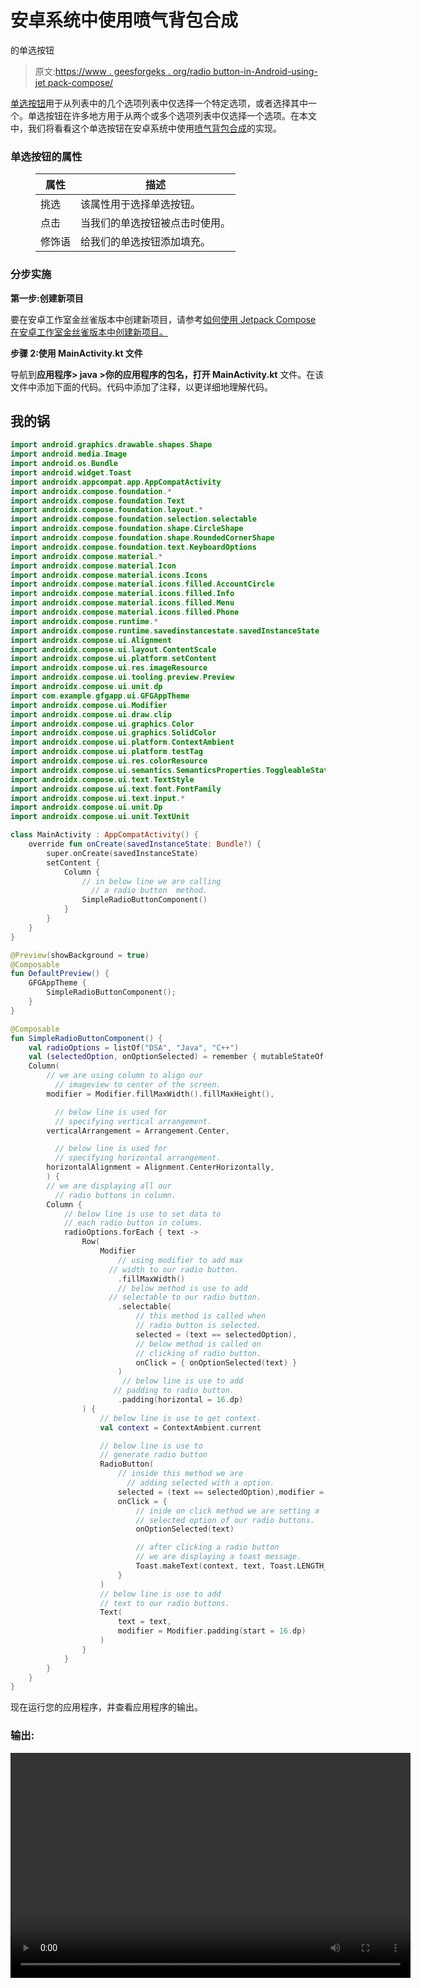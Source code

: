 # 安卓系统中使用喷气背包合成

的单选按钮

> 原文:[https://www . geesforgeks . org/radio button-in-Android-using-jet pack-compose/](https://www.geeksforgeeks.org/radiobuttons-in-android-using-jetpack-compose/)

[单选按钮](https://www.geeksforgeeks.org/android-how-to-add-radio-buttons-in-an-android-application/)用于从列表中的几个选项列表中仅选择一个特定选项，或者选择其中一个。单选按钮在许多地方用于从两个或多个选项列表中仅选择一个选项。在本文中，我们将看看这个单选按钮在安卓系统中使用[喷气背包合成](https://www.geeksforgeeks.org/basics-of-jetpack-compose-in-android/)的实现。

### **单选按钮的属性**

<figure class="table">

| 属性 | 描述 |
| --- | --- |
| 挑选 | 该属性用于选择单选按钮。 |
| 点击 | 当我们的单选按钮被点击时使用。 |
| 修饰语 | 给我们的单选按钮添加填充。 |

</figure>

### **分步实施**

**第一步:创建新项目**

要在安卓工作室金丝雀版本中创建新项目，请参考[如何使用 Jetpack Compose 在安卓工作室金丝雀版本中创建新项目。](https://www.geeksforgeeks.org/how-to-create-a-new-project-in-android-studio-canary-version-with-jetpack-compose/)

**步骤 2:使用 MainActivity.kt 文件**

导航到**应用程序> java >你的应用程序的包名，打开 MainActivity.kt** 文件。在该文件中添加下面的代码。代码中添加了注释，以更详细地理解代码。

## 我的锅

```kt
import android.graphics.drawable.shapes.Shape
import android.media.Image
import android.os.Bundle
import android.widget.Toast
import androidx.appcompat.app.AppCompatActivity
import androidx.compose.foundation.*
import androidx.compose.foundation.Text
import androidx.compose.foundation.layout.*
import androidx.compose.foundation.selection.selectable
import androidx.compose.foundation.shape.CircleShape
import androidx.compose.foundation.shape.RoundedCornerShape
import androidx.compose.foundation.text.KeyboardOptions
import androidx.compose.material.*
import androidx.compose.material.Icon
import androidx.compose.material.icons.Icons
import androidx.compose.material.icons.filled.AccountCircle
import androidx.compose.material.icons.filled.Info
import androidx.compose.material.icons.filled.Menu
import androidx.compose.material.icons.filled.Phone
import androidx.compose.runtime.*
import androidx.compose.runtime.savedinstancestate.savedInstanceState
import androidx.compose.ui.Alignment
import androidx.compose.ui.layout.ContentScale
import androidx.compose.ui.platform.setContent
import androidx.compose.ui.res.imageResource
import androidx.compose.ui.tooling.preview.Preview
import androidx.compose.ui.unit.dp
import com.example.gfgapp.ui.GFGAppTheme
import androidx.compose.ui.Modifier
import androidx.compose.ui.draw.clip
import androidx.compose.ui.graphics.Color
import androidx.compose.ui.graphics.SolidColor
import androidx.compose.ui.platform.ContextAmbient
import androidx.compose.ui.platform.testTag
import androidx.compose.ui.res.colorResource
import androidx.compose.ui.semantics.SemanticsProperties.ToggleableState
import androidx.compose.ui.text.TextStyle
import androidx.compose.ui.text.font.FontFamily
import androidx.compose.ui.text.input.*
import androidx.compose.ui.unit.Dp
import androidx.compose.ui.unit.TextUnit

class MainActivity : AppCompatActivity() {
    override fun onCreate(savedInstanceState: Bundle?) {
        super.onCreate(savedInstanceState)
        setContent {
            Column {
                // in below line we are calling
                  // a radio button  method.
                SimpleRadioButtonComponent()
            }
        }
    }
}

@Preview(showBackground = true)
@Composable
fun DefaultPreview() {
    GFGAppTheme {
        SimpleRadioButtonComponent();
    }
}

@Composable
fun SimpleRadioButtonComponent() {
    val radioOptions = listOf("DSA", "Java", "C++")
    val (selectedOption, onOptionSelected) = remember { mutableStateOf(radioOptions[2]) }
    Column(
        // we are using column to align our 
          // imageview to center of the screen.
        modifier = Modifier.fillMaxWidth().fillMaxHeight(),

          // below line is used for
          // specifying vertical arrangement.
        verticalArrangement = Arrangement.Center,

          // below line is used for
          // specifying horizontal arrangement.
        horizontalAlignment = Alignment.CenterHorizontally,
        ) {
        // we are displaying all our
          // radio buttons in column.
        Column {
            // below line is use to set data to
            // each radio button in colums.
            radioOptions.forEach { text ->
                Row(
                    Modifier
                        // using modifier to add max 
                      // width to our radio button.
                        .fillMaxWidth()
                        // below method is use to add
                      // selectable to our radio button.
                        .selectable(
                            // this method is called when
                            // radio button is selected.
                            selected = (text == selectedOption),
                            // below method is called on
                            // clicking of radio button.
                            onClick = { onOptionSelected(text) }
                        )
                         // below line is use to add
                       // padding to radio button.
                        .padding(horizontal = 16.dp)
                ) {
                    // below line is use to get context.
                    val context = ContextAmbient.current

                    // below line is use to
                    // generate radio button
                    RadioButton(
                        // inside this method we are
                          // adding selected with a option.
                        selected = (text == selectedOption),modifier = Modifier.padding(all = Dp(value = 8F)),
                        onClick = {
                            // inide on click method we are setting a
                            // selected option of our radio buttons.
                            onOptionSelected(text)

                            // after clicking a radio button 
                            // we are displaying a toast message.
                            Toast.makeText(context, text, Toast.LENGTH_LONG).show()
                        }
                    )
                    // below line is use to add
                    // text to our radio buttons.
                    Text(
                        text = text,
                        modifier = Modifier.padding(start = 16.dp)
                    )
                }
            }
        }
    }
}
```

现在运行您的应用程序，并查看应用程序的输出。

### **输出:**

<video class="wp-video-shortcode" id="video-547013-1" width="640" height="360" preload="metadata" controls=""><source type="video/mp4" src="https://media.geeksforgeeks.org/wp-content/uploads/20210118232236/Screenrecorder-2021-01-18-23-19-42-380.mp4?_=1">[https://media.geeksforgeeks.org/wp-content/uploads/20210118232236/Screenrecorder-2021-01-18-23-19-42-380.mp4](https://media.geeksforgeeks.org/wp-content/uploads/20210118232236/Screenrecorder-2021-01-18-23-19-42-380.mp4)</video>